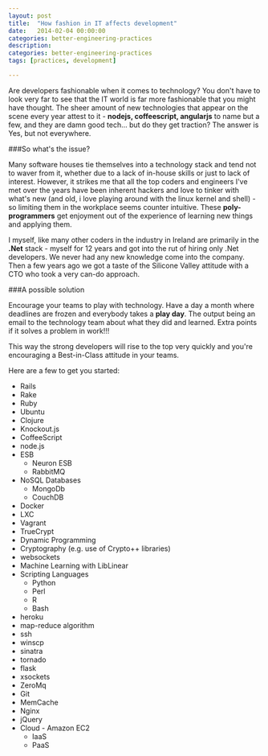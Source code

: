 ```yaml
---
layout: post
title:  "How fashion in IT affects development"
date:   2014-02-04 00:00:00
categories: better-engineering-practices 
description: 
categories: better-engineering-practices
tags: [practices, development]

---
```


Are developers fashionable when it comes to technology? You don't have to look very far to see that the IT world is far more fashionable that you might have thought. The sheer amount of new technologies that appear on the scene every year attest to it - **nodejs, coffeescript, angularjs** to name but a few, and they are damn good tech... but do they get traction? The answer is Yes, but not everywhere. 

###So what's the issue?

Many software houses tie themselves into a technology stack and tend not to waver from it, whether due to a lack of in-house skills or just to lack of interest. However, it strikes me that all the top coders and engineers I've met over the years have been inherent hackers and love to tinker with what's new (and old, i love playing around with the linux kernel and shell) - so limiting them in the workplace seems counter intuitive. These **poly-programmers** get enjoyment out of the experience of learning new things and applying them. 

I myself, like many other coders in the industry in Ireland are primarily in the **.Net** stack - myself for 12 years and got into the rut of hiring only .Net developers. We never had any new knowledge come into the company. Then a few years ago we got a taste of the Silicone Valley attitude with a CTO who took a very can-do approach.  

###A possible solution

Encourage your teams to play with technology. Have a day a month where deadlines are frozen and everybody takes a **play day**. The output being an email to the technology team about what they did and learned. Extra points if it solves a problem in work!!!

This way the strong developers will rise to the top very quickly and you're encouraging a Best-in-Class attitude in your teams. 

Here are a few to get you started:

- Rails
- Rake
- Ruby
- Ubuntu
- Clojure
- Knockout.js
- CoffeeScript
- node.js
- ESB
	- Neuron ESB
	- RabbitMQ
- NoSQL Databases
	- MongoDb
	- CouchDB
- Docker
- LXC
- Vagrant
- TrueCrypt
- Dynamic Programming
- Cryptography (e.g. use of Crypto++ libraries)
- websockets
- Machine Learning with LibLinear
- Scripting Languages
	- Python
	- Perl
	- R
	- Bash
- heroku
- map-reduce algorithm
- ssh
- winscp
- sinatra
- tornado
- flask
- xsockets
- ZeroMq
- Git
- MemCache
- Nginx
- jQuery
- Cloud - Amazon EC2
	- IaaS
	- PaaS

